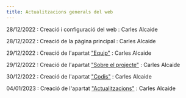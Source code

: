 ```yaml
---
title: Actualitzacions generals del web
---
```


28/12/2022
: Creació i configuració del web
  : Carles Alcaide

28/12/2022
: Creació de la pàgina principal
  : Carles Alcaide

29/12/2022
: Creació de l'apartat ["Equip"](calcide.github.io/equip.md)
  : Carles Alcaide

29/12/2022
: Creació de l'apartat ["Sobre el projecte"](calcide.github.io/about.md)
  : Carles Alcaide
  
30/12/2022
: Creació de l'apartat ["Codis"](calcide.github.io/docs/codis/Codis.md)
  : Carles Alcaide

04/01/2023
: Creació de l'apartat ["Actualitzacions"](calcide.github.io/actualitzacions.md)
  : Carles Alcaide
